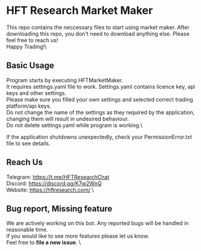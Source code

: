 # HFT Research Market Maker
This repo contains the neccessary files to start using market maker.
After downloading this repo, you don't need to download anything else.
Please feel free to reach us!\
Happy Trading!\
 
 
## Basic Usage
Program starts by executing HFTMarketMaker.\
It requires settings.yaml file to work. Settings.yaml contains licence key, api keys and other settings.\
Please make sure you filled your own settings and selected correct trading platform/api keys.\
Do not change the name of the settings as they required by the application, changing them will result in undesired behaviour.\
Do not delete settings.yaml while program is working.\

If the application shutdowns unexpectedly, check your PermissionError.txt file to see details.

## Reach Us
Telegram: https://t.me/HFTResearchChat \
Discord: https://discord.gg/K7w2WnQ \
Website: https://hftresearch.com/ \

## Bug report, Missing feature
 We are  actively working on this bot. Any reported bugs will be handled in reasonable time.\
 if you would like to see more features please let us know.  \
 Feel free to **file a new issue**. \

